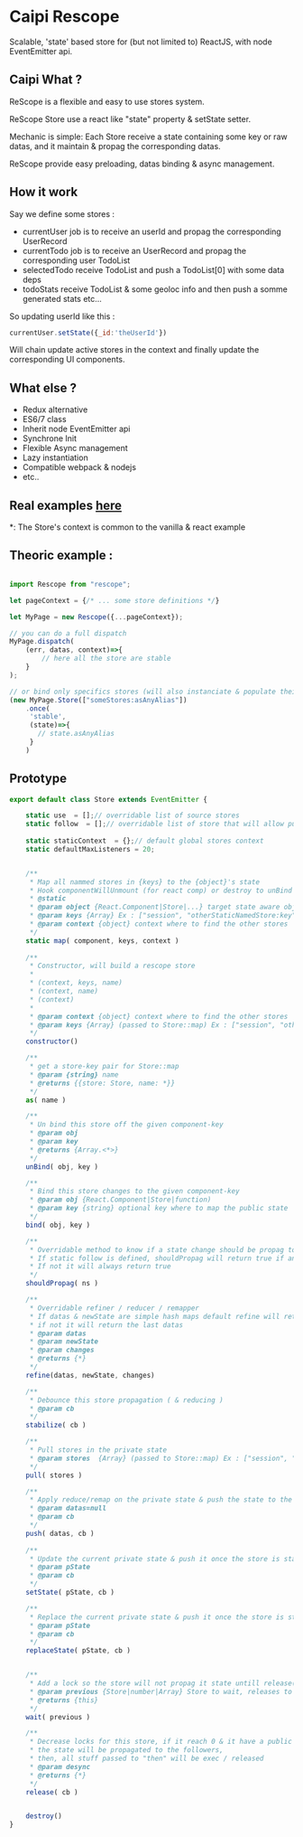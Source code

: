 # Caipi Rescope

Scalable, 'state' based store for (but not limited to) ReactJS, with node EventEmitter api.

## Caipi What ?

ReScope is a flexible and easy to use stores system.

ReScope Store use a react like "state" property & setState setter.

Mechanic is simple:
 Each Store receive a state containing some key or raw datas,
   and it maintain \& propag the corresponding datas.   

ReScope provide easy preloading, datas binding & async management.

## How it work

Say we define some stores :
 - currentUser job is to receive an userId and propag the corresponding UserRecord
 - currentTodo job is to receive an UserRecord and propag the corresponding user TodoList
 - selectedTodo receive TodoList and push a TodoList[0] with some data deps
 - todoStats receive TodoList & some geoloc info and then push a somme generated stats
etc...

So updating userId like this :
```jsx
currentUser.setState({_id:'theUserId'})
```
Will chain update active stores in the context and finally update the corresponding UI components.

## What else ?

- Redux alternative
- ES6/7 class
- Inherit node EventEmitter api
- Synchrone Init
- Flexible Async management
- Lazy instantiation
- Compatible webpack & nodejs
- etc..

## Real examples [here](src/example) 

\*: The Store's context is common to the vanilla & react example

## Theoric example :

``` jsx

import Rescope from "rescope";

let pageContext = {/* ... some store definitions */}

let MyPage = new Rescope({...pageContext}); 

// you can do a full dispatch
MyPage.dispatch(
    (err, datas, context)=>{
        // here all the store are stable
    }
);

// or bind only specifics stores (will also instanciate & populate theirs dependecies) 
(new MyPage.Store(["someStores:asAnyAlias"])
    .once(
     'stable',
     (state)=>{
       // state.asAnyAlias 
     }
    )

```


## Prototype
 
``` jsx
export default class Store extends EventEmitter {

    static use  = [];// overridable list of source stores
    static follow  = [];// overridable list of store that will allow push if updated
    
    static staticContext  = {};// default global stores context
    static defaultMaxListeners = 20;


    /**
     * Map all nammed stores in {keys} to the {object}'s state
     * Hook componentWillUnmount (for react comp) or destroy to unBind them automatically
     * @static
     * @param object {React.Component|Store|...} target state aware object
     * @param keys {Array} Ex : ["session", "otherStaticNamedStore:key", store.as('anotherKey')]
     * @param context {object} context where to find the other stores
     */
    static map( component, keys, context ) 
    
    /**
     * Constructor, will build a rescope store
     *
     * (context, keys, name)
     * (context, name)
     * (context)
     *
     * @param context {object} context where to find the other stores
     * @param keys {Array} (passed to Store::map) Ex : ["session", "otherNamedStore:key", otherStore.as("otherKey")]
     */
    constructor() 

    /**
     * get a store-key pair for Store::map
     * @param {string} name
     * @returns {{store: Store, name: *}}
     */
    as( name ) 

    /**
     * Un bind this store off the given component-key
     * @param obj
     * @param key
     * @returns {Array.<*>}
     */
    unBind( obj, key ) 

    /**
     * Bind this store changes to the given component-key
     * @param obj {React.Component|Store|function)
     * @param key {string} optional key where to map the public state
     */
    bind( obj, key ) 

    /**
     * Overridable method to know if a state change should be propag to the listening stores & components
     * If static follow is defined, shouldPropag will return true if any of the "follow" keys was updated 
     * If not it will always return true
     */
    shouldPropag( ns )

    /**
     * Overridable refiner / reducer / remapper 
     * If datas & newState are simple hash maps default refine will return {...lastPublicState, ...privateState}
     * if not it will return the last datas
     * @param datas
     * @param newState
     * @param changes
     * @returns {*}
     */
    refine(datas, newState, changes) 

    /**
     * Debounce this store propagation ( & reducing )
     * @param cb
     */
    stabilize( cb ) 

    /**
     * Pull stores in the private state
     * @param stores  {Array} (passed to Store::map) Ex : ["session", "otherNamedStore:key", otherStore.as("otherKey")]
     */
    pull( stores ) 

    /**
     * Apply reduce/remap on the private state & push the state to the followers if this.locks == 0
     * @param datas=null
     * @param cb
     */
    push( datas, cb ) 
    
    /**
     * Update the current private state & push it once the store is stable
     * @param pState
     * @param cb
     */
    setState( pState, cb ) 

    /**
     * Replace the current private state & push it once the store is stable
     * @param pState
     * @param cb
     */
    replaceState( pState, cb ) 


    /**
     * Add a lock so the store will not propag it state untill release() is call (this.locks reach 0)
     * @param previous {Store|number|Array} Store to wait, releases to wait or array of stuff to wait
     * @returns {this}
     */
    wait( previous )

    /**
     * Decrease locks for this store, if it reach 0 & it have a public state,
     * the state will be propagated to the followers,
     * then, all stuff passed to "then" will be exec / released
     * @param desync
     * @returns {*}
     */
    release( cb ) 


    destroy() 
}
```
